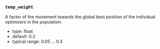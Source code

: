 ### `temp_weight`

A factor of the movement towards the global best 
position of the individual optimizers in the population.

  - type: float
  - default: 0.2
  - typical range: 0.05 ... 0.3
